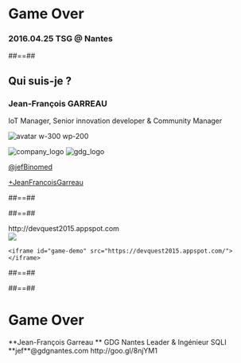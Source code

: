 <!-- .slide: data-background="./assets/images/super_hero_fotolia.png" data-state="hidefooter" class="transition first-slide" -->

# Game Over

### 2016.04.25 TSG @ **Nantes**



##==##

<!-- .slide: class="who-am-i" data-state="quit-question"-->

<div class="row_container">
    <div class="title_header"></div>
    <h2>Qui suis-je ?</h2>
    <div class="title_footer"></div>
</div> 

### Jean-François GARREAU

<!-- .element: class="descjf" -->
IoT Manager, Senior innovation developer & Community Manager

![avatar w-300 wp-200](./assets/images/jgarreau.png)


![company_logo](./assets/images/sqli_logo.png)
![gdg_logo](./assets/images/GDG-Logo-carre.png)

<!-- .element: class="twitter" -->
[@jefBinomed](http://twitter.com/jefBinomed)

<!-- .element: class="gplus" -->
[+JeanFrancoisGarreau](http://plus.google.com/+JeanFrancoisGarreau)


##==##

<!-- .slide: data-background="./assets/images/devquest_logo.png" data-state="hidefooter" class="transition"-->

##==##


<div class="url_game">
http://devquest2015.appspot.com
</div>

<div class="parent-demo center">
    <img class="center w-700" src="./assets/images/nexus6.png">

    <iframe id="game-demo" src="https://devquest2015.appspot.com/"></iframe>
</div>

##==##


##==##

<!-- .slide: class="last-slide" -->



# <!-- .element: class="topic-title" --> Game Over

<!-- .element: class="presenter" --> **Jean-François Garreau  **

<!-- .element: class="work-rule" --> GDG Nantes Leader & Ingénieur SQLI  

<!-- .element: class="email" --> **jef**@gdgnantes.com  

<!-- .element: class="thank-message" --> http://goo.gl/8njYM1  
